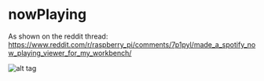# nowPlaying

As shown on the reddit thread: https://www.reddit.com/r/raspberry_pi/comments/7p1pyl/made_a_spotify_now_playing_viewer_for_my_workbench/

![alt tag](https://i.imgur.com/mJH1YOr.jpg "Description goes here")
